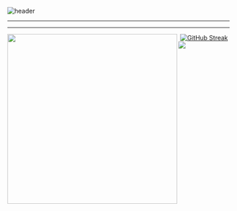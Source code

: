 ![header](https://capsule-render.vercel.app/api?type=Waving&color=timeGradient&height=200&section=header&text=I%20AM%202Zerozero&fontSize=48)



-----

-----


<div align=center>
    <a href="https://github.com/anuraghazra/github-readme-stats" title="Go to Source">
        <img align="left" width=385 src="https://github-readme-stats.vercel.app/api?username=2Zerozero&show_icons=true&hide_border=true&bg_color=151515&icon_color=ffffff&text_color=ffffff&title_color=00e6fe" />
    </a>
    <a href="https://git.io/streak-stats">
        <img src="https://streak-stats.demolab.com?user=2Zerozero&theme=transparent" alt="GitHub Streak" />
    </a>
</div>

<img src="https://capsule-render.vercel.app/api?type=Waving&color=timeGradient&height=150&section=footer" />
